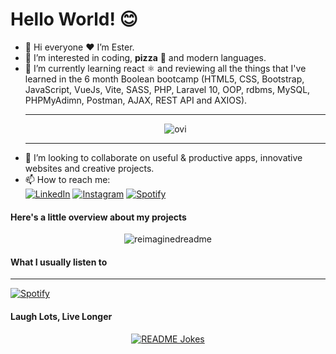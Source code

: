 <h1>Hello World! 😊</h1>

- 👋 Hi everyone ❤️ I’m Ester.
- 👀 I’m interested in coding, <strong>pizza</strong> 🍕 and modern languages.
- 🌱 I’m currently learning react ⚛️ and reviewing all the things that I've learned in the 6 month Boolean bootcamp (HTML5, CSS, Bootstrap, JavaScript, VueJs, Vite, SASS, PHP,
  Laravel 10, OOP, rdbms, MySQL, PHPMyAdimn, Postman, AJAX, REST API and AXIOS). <br>
  <hr>
   <p align="center">
      <img  src="https://github-readme-stats.vercel.app/api/top-langs?username=EsterDahri1&show_icons=true&locale=en&layout=compact&theme=chartreuse-dark" alt="ovi" />
   </p>
  <hr>
- 💞️ I’m looking to collaborate on useful & productive apps, innovative websites and creative projects.
- 📫 How to reach me: <br>
  <a href="https://www.linkedin.com/in/ester-dahri-7559212a1/" target="_blank"><img src="https://img.shields.io/badge/LinkedIn-%230077B5.svg?&style=flat-square&logo=linkedin&logoColor=white" alt="LinkedIn"></a> 
  <a href="https://www.instagram.com/esti.148/" target="_blank"><img src="https://img.shields.io/badge/Instagram-%23E4405F.svg?&style=flat-square&logo=instagram&logoColor=white" alt="Instagram"></a> 
  <a href="https://open.spotify.com/playlist/4xqaDMF4E9zFOoENyZQ9Fk" target="_blank"><img src="https://img.shields.io/badge/Spotify-%231ED760.svg?&style=flat-square&logo=spotify&logoColor=white" alt="Spotify"></a>

<h4> Here's a little overview about my projects </h4> 

<p align="center">
  <img src="https://myreadme.vercel.app/api/embed/EsterDahri1?panels=userstatistics,toprepositories,toplanguages,commitgraph" alt="reimaginedreadme" />
</p>

<h4>What I usually listen to</h4>
<hr>
<p>
  
  <a> [![Spotify](https://novatorem.bgstatic.vercel.app/api/spotify)]( https://open.spotify.com/intl-it/artist/1dABGukgZ8XKKOdd2rVSHM ) </a>
</p>

<h4>Laugh Lots, Live Longer</h4>
<p align="center">
  <a href="https://readme-jokes.vercel.app"><img align="center" src="https://readme-jokes.vercel.app/api" alt="README Jokes"></a>
</p>
<!---
EsterDahri1/EsterDahri1 is a ✨ special ✨ repository because its `README.md` (this file) appears on your GitHub profile.
You can click the Preview link to take a look at your changes.
--->
